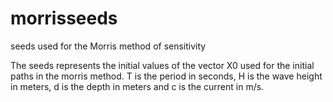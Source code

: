 # morrisseeds
seeds used for the Morris method of sensitivity


The seeds represents the initial values of the vector X0 used for the initial paths in the morris method. T is the period in seconds, H is the wave height in meters, d is the depth in meters and c is the current in m/s.
